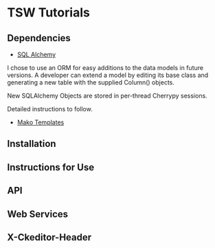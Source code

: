 # TSW Tutorials

## Dependencies

* [SQL Alchemy](http://www.sqlalchemy.org/)

I chose to use an ORM for easy additions to the data models in future versions. A developer can extend a model by editing its base class and generating a new table with the supplied Column() objects. 

New SQLAlchemy Objects are stored in per-thread Cherrypy sessions.

Detailed instructions to follow.

* [Mako Templates](http://www.makotemplates.org/)

## Installation

## Instructions for Use

## API

## Web Services

## X-Ckeditor-Header